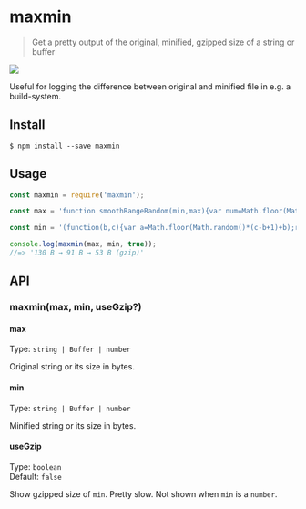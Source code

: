 # maxmin

> Get a pretty output of the original, minified, gzipped size of a string or buffer

![](screenshot.png)

Useful for logging the difference between original and minified file in e.g. a build-system.

## Install

```
$ npm install --save maxmin
```

## Usage

```js
const maxmin = require('maxmin');

const max = 'function smoothRangeRandom(min,max){var num=Math.floor(Math.random()*(max-min+1)+min);return this.prev=num===this.prev?++num:num};';

const min = '(function(b,c){var a=Math.floor(Math.random()*(c-b+1)+b);return this.a=a===this.a?++a:a})()';

console.log(maxmin(max, min, true));
//=> '130 B → 91 B → 53 B (gzip)'
```

## API

### maxmin(max, min, useGzip?)

#### max

Type: `string | Buffer | number`

Original string or its size in bytes.

#### min

Type: `string | Buffer | number`

Minified string or its size in bytes.

#### useGzip

Type: `boolean`\
Default: `false`

Show gzipped size of `min`. Pretty slow. Not shown when `min` is a `number`.
